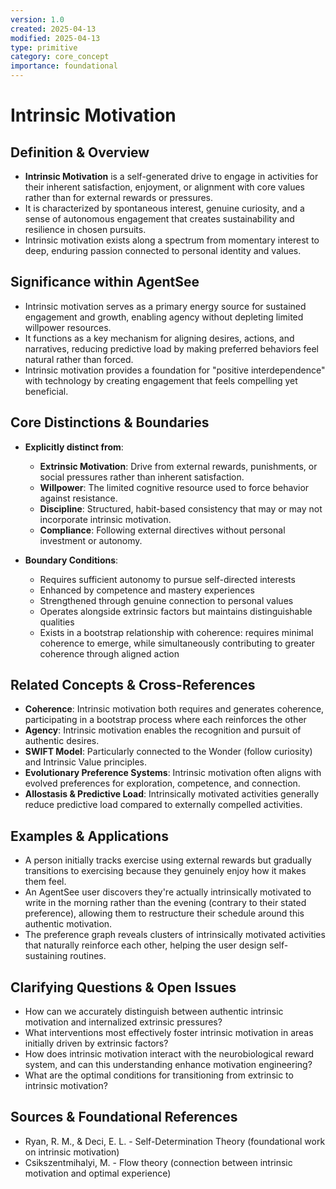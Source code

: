```yaml
---
version: 1.0
created: 2025-04-13
modified: 2025-04-13
type: primitive
category: core_concept
importance: foundational
---
```


# Intrinsic Motivation

## Definition & Overview
- **Intrinsic Motivation** is a self-generated drive to engage in activities for their inherent satisfaction, enjoyment, or alignment with core values rather than for external rewards or pressures.
- It is characterized by spontaneous interest, genuine curiosity, and a sense of autonomous engagement that creates sustainability and resilience in chosen pursuits.
- Intrinsic motivation exists along a spectrum from momentary interest to deep, enduring passion connected to personal identity and values.

## Significance within AgentSee
- Intrinsic motivation serves as a primary energy source for sustained engagement and growth, enabling agency without depleting limited willpower resources.
- It functions as a key mechanism for aligning desires, actions, and narratives, reducing predictive load by making preferred behaviors feel natural rather than forced.
- Intrinsic motivation provides a foundation for "positive interdependence" with technology by creating engagement that feels compelling yet beneficial.

## Core Distinctions & Boundaries
- **Explicitly distinct from**:
  - **Extrinsic Motivation**: Drive from external rewards, punishments, or social pressures rather than inherent satisfaction.
  - **Willpower**: The limited cognitive resource used to force behavior against resistance.
  - **Discipline**: Structured, habit-based consistency that may or may not incorporate intrinsic motivation.
  - **Compliance**: Following external directives without personal investment or autonomy.
  
- **Boundary Conditions**:
  - Requires sufficient autonomy to pursue self-directed interests
  - Enhanced by competence and mastery experiences
  - Strengthened through genuine connection to personal values
  - Operates alongside extrinsic factors but maintains distinguishable qualities
  - Exists in a bootstrap relationship with coherence: requires minimal coherence to emerge, while simultaneously contributing to greater coherence through aligned action

## Related Concepts & Cross-References
- **Coherence**: Intrinsic motivation both requires and generates coherence, participating in a bootstrap process where each reinforces the other
- **Agency**: Intrinsic motivation enables the recognition and pursuit of authentic desires.
- **SWIFT Model**: Particularly connected to the Wonder (follow curiosity) and Intrinsic Value principles.
- **Evolutionary Preference Systems**: Intrinsic motivation often aligns with evolved preferences for exploration, competence, and connection.
- **Allostasis & Predictive Load**: Intrinsically motivated activities generally reduce predictive load compared to externally compelled activities.

## Examples & Applications
- A person initially tracks exercise using external rewards but gradually transitions to exercising because they genuinely enjoy how it makes them feel.
- An AgentSee user discovers they're actually intrinsically motivated to write in the morning rather than the evening (contrary to their stated preference), allowing them to restructure their schedule around this authentic motivation.
- The preference graph reveals clusters of intrinsically motivated activities that naturally reinforce each other, helping the user design self-sustaining routines.

## Clarifying Questions & Open Issues
- How can we accurately distinguish between authentic intrinsic motivation and internalized extrinsic pressures?
- What interventions most effectively foster intrinsic motivation in areas initially driven by extrinsic factors?
- How does intrinsic motivation interact with the neurobiological reward system, and can this understanding enhance motivation engineering?
- What are the optimal conditions for transitioning from extrinsic to intrinsic motivation?

## Sources & Foundational References
- Ryan, R. M., & Deci, E. L. - Self-Determination Theory (foundational work on intrinsic motivation)
- Csikszentmihalyi, M. - Flow theory (connection between intrinsic motivation and optimal experience)
